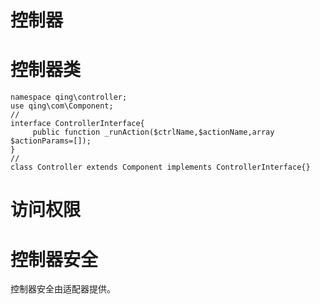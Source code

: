
# 控制器

# 控制器类

```
namespace qing\controller;
use qing\com\Component;
//
interface ControllerInterface{
	 public function _runAction($ctrlName,$actionName,array $actionParams=[]);
}
//
class Controller extends Component implements ControllerInterface{}
```

# 访问权限


# 控制器安全

控制器安全由适配器提供。

